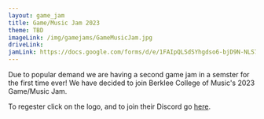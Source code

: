 ```yaml
---
layout: game_jam
title: Game/Music Jam 2023 
theme: TBD
imageLink: /img/gamejams/GameMusicJam.jpg
driveLink: 
jamLink: https://docs.google.com/forms/d/e/1FAIpQLSdSYhgdso6-bjD9N-NLS75t-RC7wcfQ5kojDmiPtMoniH3B-g/
---
```

<!--Put description here:-->
Due to popular demand we are having a second game jam in a semster for the first time ever! We have decided to join Berklee College of Music's 2023 Game/Music Jam.

To regester click on the logo, and to join their Discord go <a href="https://discord.gg/pt2jFbYTEX">here</a>.